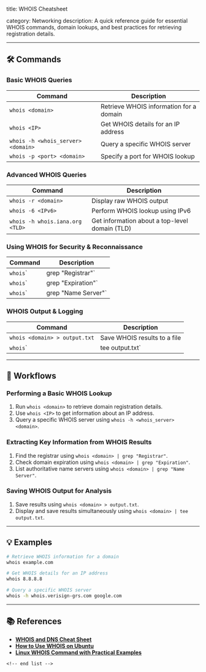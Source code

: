 title: WHOIS Cheatsheet

category: Networking
description: A quick reference guide for essential WHOIS commands, domain lookups, and best practices for retrieving registration details.

---

## 🛠️ Commands

### **Basic WHOIS Queries**

| Command                              | Description                             |
| ------------------------------------ | --------------------------------------- |
| `whois <domain>`                   | Retrieve WHOIS information for a domain |
| `whois <IP>`                       | Get WHOIS details for an IP address     |
| `whois -h <whois_server> <domain>` | Query a specific WHOIS server           |
| `whois -p <port> <domain>`         | Specify a port for WHOIS lookup         |

### **Advanced WHOIS Queries**

| Command                           | Description                                    |
| --------------------------------- | ---------------------------------------------- |
| `whois -r <domain>`             | Display raw WHOIS output                       |
| `whois -6 <IPv6>`               | Perform WHOIS lookup using IPv6                |
| `whois -h whois.iana.org <TLD>` | Get information about a top-level domain (TLD) |

### **Using WHOIS for Security & Reconnaissance**

| Command            | Description         |
| ------------------ | ------------------- |
| `whois`<domain>` | grep "Registrar"`   |
| `whois`<domain>` | grep "Expiration"`  |
| `whois`<domain>` | grep "Name Server"` |

### **WHOIS Output & Logging**

| Command                         | Description                  |
| ------------------------------- | ---------------------------- |
| `whois <domain> > output.txt` | Save WHOIS results to a file |
| `whois`<domain>`              | tee output.txt`              |

---

## 🔄 Workflows

### **Performing a Basic WHOIS Lookup**

1. Run `whois <domain>` to retrieve domain registration details.
2. Use `whois <IP>` to get information about an IP address.
3. Query a specific WHOIS server using `whois -h <whois_server> <domain>`.

### **Extracting Key Information from WHOIS Results**

1. Find the registrar using `whois <domain> | grep "Registrar"`.
2. Check domain expiration using `whois <domain> | grep "Expiration"`.
3. List authoritative name servers using `whois <domain> | grep "Name Server"`.

### **Saving WHOIS Output for Analysis**

1. Save results using `whois <domain> > output.txt`.
2. Display and save results simultaneously using `whois <domain> | tee output.txt`.

---

## 💡 Examples

```sh
# Retrieve WHOIS information for a domain
whois example.com

# Get WHOIS details for an IP address
whois 8.8.8.8

# Query a specific WHOIS server
whois -h whois.verisign-grs.com google.com
```

---

## 📚 References

- **[WHOIS and DNS Cheat Sheet](https://cheatography.com/binca/cheat-sheets/whois-and-dns/pdf/)**
- **[How to Use WHOIS on Ubuntu](https://www.geeksforgeeks.org/how-to-use-the-whois-command-on-ubuntu-linux/)**
- **[Linux WHOIS Command with Practical Examples](https://labex.io/tutorials/linux-linux-whois-command-with-practical-examples-423010)**

```
<!-- end list -->
```
